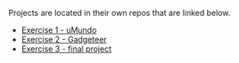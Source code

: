 Projects are located in their own repos that are linked below.
- [Exercise 1 - uMundo](https://github.com/praveendath92/CollabTodo)
- [Exercise 2 - Gadgeteer](https://github.com/praveendath92/gadgeteer)
- [Exercise 3 - final project](https://github.com/praveendath92/iRing)
